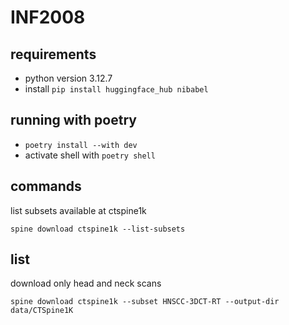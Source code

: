 # INF2008

## requirements

- python version 3.12.7
- install ```pip install huggingface_hub nibabel```

## running with poetry

- ```poetry install --with dev```
- activate shell with ```poetry shell``` 

## commands

list subsets available at ctspine1k

```
spine download ctspine1k --list-subsets
```

## list 

download only head and neck scans

```
spine download ctspine1k --subset HNSCC-3DCT-RT --output-dir data/CTSpine1K
```